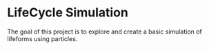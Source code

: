 # LifeCycle Simulation

The goal of this project is to explore and create a basic simulation of lifeforms using particles.


